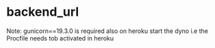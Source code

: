 # backend_url
Note: gunicorn==19.3.0 is required
also on heroku start the dyno i.e the Procfile needs tob activated in heroku
